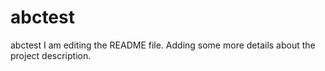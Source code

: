 # abctest
abctest
I am editing the README file. Adding some more details about the project description.

